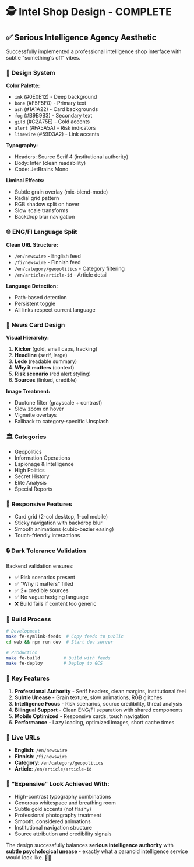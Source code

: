 # 🕵️ Intel Shop Design - COMPLETE

## ✅ Serious Intelligence Agency Aesthetic

Successfully implemented a professional intelligence shop interface with subtle "something's off" vibes.

### 🎨 **Design System**

**Color Palette:**
- `ink` (#0E0E12) - Deep background
- `bone` (#F5F5F0) - Primary text 
- `ash` (#1A1A22) - Card backgrounds
- `fog` (#B9B9B3) - Secondary text
- `gild` (#C2A75E) - Gold accents
- `alert` (#FA5A5A) - Risk indicators
- `limewire` (#59D3A2) - Link accents

**Typography:**
- Headers: Source Serif 4 (institutional authority)
- Body: Inter (clean readability)
- Code: JetBrains Mono

**Liminal Effects:**
- Subtle grain overlay (mix-blend-mode)
- Radial grid pattern
- RGB shadow split on hover
- Slow scale transforms
- Backdrop blur navigation

### 🌐 **ENG/FI Language Split**

**Clean URL Structure:**
- `/en/newswire` - English feed
- `/fi/newswire` - Finnish feed
- `/en/category/geopolitics` - Category filtering
- `/en/article/article-id` - Article detail

**Language Detection:**
- Path-based detection
- Persistent toggle
- All links respect current language

### 📰 **News Card Design**

**Visual Hierarchy:**
1. **Kicker** (gold, small caps, tracking)
2. **Headline** (serif, large)
3. **Lede** (readable summary)
4. **Why it matters** (context)
5. **Risk scenario** (red alert styling)
6. **Sources** (linked, credible)

**Image Treatment:**
- Duotone filter (grayscale + contrast)
- Slow zoom on hover
- Vignette overlays
- Fallback to category-specific Unsplash

### 🏛️ **Categories**

- Geopolitics
- Information Operations  
- Espionage & Intelligence
- High Politics
- Secret History
- Elite Analysis
- Special Reports

### 📱 **Responsive Features**

- Card grid (2-col desktop, 1-col mobile)
- Sticky navigation with backdrop blur
- Smooth animations (cubic-bezier easing)
- Touch-friendly interactions

### 🔒 **Dark Tolerance Validation**

Backend validation ensures:
- ✅ Risk scenarios present
- ✅ "Why it matters" filled
- ✅ 2+ credible sources
- ✅ No vague hedging language
- ❌ Build fails if content too generic

### 🚀 **Build Process**

```bash
# Development
make fe-symlink-feeds  # Copy feeds to public
cd web && npm run dev  # Start dev server

# Production  
make fe-build         # Build with feeds
make fe-deploy        # Deploy to GCS
```

### 🌟 **Key Features**

1. **Professional Authority** - Serif headers, clean margins, institutional feel
2. **Subtle Unease** - Grain texture, slow animations, RGB glitches
3. **Intelligence Focus** - Risk scenarios, source credibility, threat analysis
4. **Bilingual Support** - Clean ENG/FI separation with shared components
5. **Mobile Optimized** - Responsive cards, touch navigation
6. **Performance** - Lazy loading, optimized images, short cache times

### 🎯 **Live URLs**

- **English**: `/en/newswire`
- **Finnish**: `/fi/newswire`
- **Category**: `/en/category/geopolitics`
- **Article**: `/en/article/article-id`

### 💼 **"Expensive" Look Achieved With:**

- High-contrast typography combinations
- Generous whitespace and breathing room
- Subtle gold accents (not flashy)
- Professional photography treatment
- Smooth, considered animations
- Institutional navigation structure
- Source attribution and credibility signals

The design successfully balances **serious intelligence authority** with **subtle psychological unease** - exactly what a paranoid intelligence service would look like. 🕵️‍♂️
